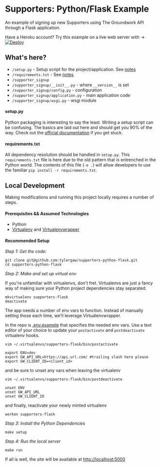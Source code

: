 # Supporters: Python/Flask Example
An example of signing up new Supporters using The Groundwork API through a Flask application.

  Have a Heroku account? Try this example on a live web server with →
[![Deploy](https://www.herokucdn.com/deploy/button.png)](https://heroku.com/deploy)

## What's here?

- ``/setup.py`` - Setup script for the project/application. See [notes](#setuppy)
- ``/requirements.txt`` - See [notes](#requirementstxt).
- ``/supporter_signup``
- ``/supporter_signup/__init__.py`` - where `__version__` is set
- ``/supporter_signup/config.py`` - configuration
- ``/supporter_signup/application.py`` - main application code
- ``/supporter_signup/wsgi.py`` - wsgi module

#### setup.py

Python packaging is interesting to say the least. Writing a setup script can be confusing. The basics are laid out here and should get you 90% of the way. Check out the [official documentation](https://docs.python.org/2/distutils/setupscript.html) if you get stuck.

#### requirements.txt

All dependency resolution should be handled in ``setup.py``. This ``requirements.txt`` file is here due to the old pattern that is entrenched in the Python world. The contents of this file (``-e .``) will allow developers to use the familiar ``pip install -r requirements.txt``.

## Local Development
Making modifications and running this project locally requires a number of steps.

#### Prerequisites && Assumed Technologies
- Python
- [Virtualenv](https://virtualenv.pypa.io/en/latest/) and [Virtualenvwrapper](http://virtualenvwrapper.readthedocs.org/en/latest/command_ref.html)

#### Recommended Setup

_Step 1: Get the code:_
```
git clone git@github.com:tylergaw/supporters-python-flask.git
cd supporters-python-flask
```

_Step 2: Make and set up virtual env_

If you're unfamiliar with virtualenvs, don't fret. Virtualenvs are just a fancy way of making sure your Python project dependencies stay separated.

```
mkvirtualenv supporters-flask
deactivate
```
The app needs a number of env vars to function. Instead of manually setting those each time, we'll leverage Virtualenvwrapper.

In the repo is [.env.example](https://github.com/tylergaw/supporters-python-flask/blob/master/.env.example) that specifies the needed env vars. Use a text editor of your choice to update your `postactivate` and `postdeactivate` virtualenv hooks.

```
vim ~/.virtualenvs/supporters-flask/bin/postactivate

export ENV=dev
export GW_API_URL=https://api.url.com/ #trailing slash here please
export GW_CLIENT_ID=<client_id>
```

and be sure to unset any vars when leaving the virtualenv

```
vim ~/.virtualenvs/supporters-flask/bin/postdeactivate

unset ENV
unset GW_API_URL
unset GW_CLIENT_ID
```

and finally, reactivate your newly minted virtualenv

```
workon supporters-flask
```

_Step 3: Install the Python Dependencies_
```
make setup
```

_Step 4: Run the local server_
```
make run
```

If all is well, the site will be available at [http://localhost:5000](http://localhost:5000)

